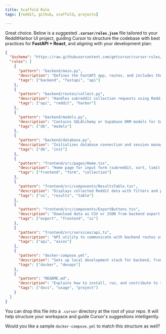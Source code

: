 ```yaml
---
title: Scaffold Rule
tags: [reddit, github, scaffold, projects]

---
```


Great choice. Below is a suggested **`.cursor/rules.json`** file tailored to your RedditHarbor UI project, guiding Cursor to structure the codebase with best practices for **FastAPI + React**, and aligning with your development plan:

```json
{
  "$schema": "https://raw.githubusercontent.com/getcursor/cursor-rules/main/schema.json",
  "rules": [
    {
      "pattern": "backend/main.py",
      "description": "Defines the FastAPI app, routes, and includes the RedditHarbor integration points.",
      "tags": ["backend", "fastapi", "api"]
    },
    {
      "pattern": "backend/routes/collect.py",
      "description": "Handles subreddit collection requests using RedditHarbor. Accepts subreddit, sort, limit.",
      "tags": ["api", "reddit", "harbor"]
    },
    {
      "pattern": "backend/models.py",
      "description": "Contains SQLAlchemy or Supabase ORM models for Submissions, Comments, Users.",
      "tags": ["db", "models"]
    },
    {
      "pattern": "backend/database.py",
      "description": "Initializes database connection and session management.",
      "tags": ["db", "init"]
    },
    {
      "pattern": "frontend/src/pages/Home.tsx",
      "description": "Home page for input form (subreddit, sort, limit) and triggers collection.",
      "tags": ["frontend", "form", "collection"]
    },
    {
      "pattern": "frontend/src/components/ResultsTable.tsx",
      "description": "Displays collected Reddit data with filters and pagination.",
      "tags": ["ui", "results", "table"]
    },
    {
      "pattern": "frontend/src/components/ExportButtons.tsx",
      "description": "Download data as CSV or JSON from backend export route.",
      "tags": ["export", "frontend", "ui"]
    },
    {
      "pattern": "frontend/src/services/api.ts",
      "description": "API utility to communicate with backend routes using Axios.",
      "tags": ["api", "axios"]
    },
    {
      "pattern": "docker-compose.yml",
      "description": "Sets up local development stack for backend, frontend, and database.",
      "tags": ["docker", "devops"]
    },
    {
      "pattern": "README.md",
      "description": "Explains how to install, run, and contribute to the RedditHarbor UI project.",
      "tags": ["docs", "usage", "project"]
    }
  ]
}
```

You can drop this file into a `.cursor` directory at the root of your repo. It will help structure your workspace and guide Cursor's suggestions intelligently.

Would you like a sample `docker-compose.yml` to match this structure as well?
